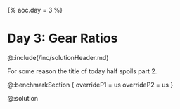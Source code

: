 {% aoc.day = 3 %}

# Day 3: Gear Ratios

@:include(/inc/solutionHeader.md)

For some reason the title of today half spoils part 2.

@:benchmarkSection {
    overrideP1 = us
    overrideP2 = us
}

@:solution